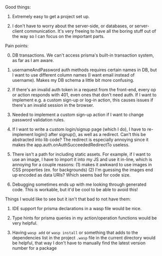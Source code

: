 Good things:

1.  Extremely easy to get a project set up.

2.  I don't have to worry about the server-side, or databases, or server-client
    communication. It's very freeing to have all the boring stuff out of the way
    so I can focus on the important parts.

Pain points:

0.  DB transactions. We can't access prisma's built-in transaction system, as far
    as I am aware.

1.  usernameAndPassword auth methods requires certain names in DB, but I want to
    use different column names (I want email instead of username). Makes my DB
    schema a little bit more confusing.

2.  If there's an invalid auth token in a request from the front-end, every op
    or action responds with 401, even ones that don't need auth. If I want to
    implement e.g. a custom sign-up or log-in action, this causes issues if there's
    an invalid session in the browser.

3.  Needed to implement a custom sign-up action if I want to change password
    validation rules.

4.  If I want to write a custom login/signup page (which I do), I have to re-implement
    login() after signup(), as well as a redirect. Can't this be abstracted into
    lib code? The redirect is especially annoying since it makes the app.auth.onAuthSucceededRedirectTo
    useless.

5.  There isn't a path for including static assets. For example, if I want to
    use an image, I have to import it into my JS and use it in-line, which is
    annoying for a couple reasons: (1) makes it awkward to use images in CSS
    properties (ex. for backgrounds) (2) I'm guessing the images end up encoded
    as data URIs? Which seems bad for code size.

6.  Debugging sometimes ends up with me looking through generated code. This is
    workable, but it'd be cool to be able to avoid this!

Things I would like to see but it isn't that bad to not have them:

1.  IDE support for prisma declarations in a wasp file would be nice.

2.  Type hints for prisma queries in my action/operation functions would be very
    helpful.

3.  Having `wasp add` or `wasp install` or something that adds to the dependencies
    list in the project `.wasp` file in the current directory would be helpful,
    that way I don't have to manually find the latest version number for a package
